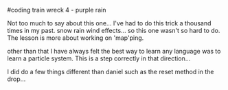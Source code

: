 #coding train wreck 4 - purple rain

Not too much to say about this one... I've had to do this trick a thousand times in my past. snow rain wind effects... so this one wasn't so hard to do. The lesson is more about working on 'map'ping. 

other than that I have always felt the best way to learn any language was to learn a particle system. This is a step correctly in that direction... 

I did do a few things different than daniel such as the reset method in the drop... 